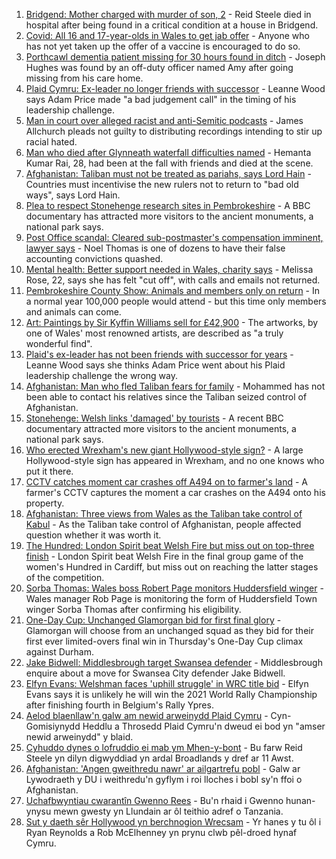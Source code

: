 1. [Bridgend: Mother charged with murder of son, 2](https://www.bbc.co.uk/news/uk-wales-58250140) - Reid Steele died in hospital after being found in a critical condition at a house in Bridgend.
2. [Covid: All 16 and 17-year-olds in Wales to get jab offer](https://www.bbc.co.uk/news/uk-wales-58256533) - Anyone who has not yet taken up the offer of a vaccine is encouraged to do so.
3. [Porthcawl dementia patient missing for 30 hours found in ditch](https://www.bbc.co.uk/news/uk-wales-58254835) - Joseph Hughes was found by an off-duty officer named Amy after going missing from his care home.
4. [Plaid Cymru: Ex-leader no longer friends with successor](https://www.bbc.co.uk/news/uk-wales-politics-58159654) - Leanne Wood says Adam Price made "a bad judgement call" in the timing of his leadership challenge.
5. [Man in court over alleged racist and anti-Semitic podcasts](https://www.bbc.co.uk/news/uk-wales-58259556) - James Allchurch pleads not guilty to distributing recordings intending to stir up racial hated.
6. [Man who died after Glynneath waterfall difficulties named](https://www.bbc.co.uk/news/uk-wales-58258786) - Hemanta Kumar Rai, 28, had been at the fall with friends and died at the scene.
7. [Afghanistan: Taliban must not be treated as pariahs, says Lord Hain](https://www.bbc.co.uk/news/uk-wales-politics-58260263) - Countries must incentivise the new rulers not to return to "bad old ways", says Lord Hain.
8. [Plea to respect Stonehenge research sites in Pembrokeshire](https://www.bbc.co.uk/news/uk-wales-58247235) - A BBC documentary has attracted more visitors to the ancient monuments, a national park says.
9. [Post Office scandal: Cleared sub-postmaster's compensation imminent, lawyer says](https://www.bbc.co.uk/news/uk-wales-58233304) - Noel Thomas is one of dozens to have their false accounting convictions quashed.
10. [Mental health: Better support needed in Wales, charity says](https://www.bbc.co.uk/news/uk-wales-58247704) - Melissa Rose, 22, says she has felt "cut off", with calls and emails not returned.
11. [Pembrokeshire County Show: Animals and members only on return](https://www.bbc.co.uk/news/uk-wales-58246688) - In a normal year 100,000 people would attend - but this time only members and animals can come.
12. [Art: Paintings by Sir Kyffin Williams sell for £42,900](https://www.bbc.co.uk/news/uk-wales-58243611) - The artworks, by one of Wales' most renowned artists, are described as "a truly wonderful find".
13. [Plaid's ex-leader has not been friends with successor for years](https://www.bbc.co.uk/news/uk-wales-politics-58259557) - Leanne Wood says she thinks Adam Price went about his Plaid leadership challenge the wrong way.
14. [Afghanistan: Man who fled Taliban fears for family](https://www.bbc.co.uk/news/uk-wales-58248562) - Mohammed has not been able to contact his relatives since the Taliban seized control of Afghanistan.
15. [Stonehenge: Welsh links 'damaged' by tourists](https://www.bbc.co.uk/news/uk-wales-58250138) - A recent BBC documentary attracted more visitors to the ancient monuments, a national park says.
16. [Who erected Wrexham's new giant Hollywood-style sign?](https://www.bbc.co.uk/news/uk-wales-58248494) - A large Hollywood-style sign has appeared in Wrexham, and no one knows who put it there.
17. [CCTV catches moment car crashes off A494 on to farmer's land](https://www.bbc.co.uk/news/uk-wales-58243619) - A farmer's CCTV captures the moment a car crashes on the A494 onto his property.
18. [Afghanistan: Three views from Wales as the Taliban take control of Kabul](https://www.bbc.co.uk/news/uk-wales-58238554) - As the Taliban take control of Afghanistan, people affected question whether it was worth it.
19. [The Hundred: London Spirit beat Welsh Fire but miss out on top-three finish](https://www.bbc.co.uk/sport/cricket/58259477) - London Spirit beat Welsh Fire in the final group game of the women's Hundred in Cardiff, but miss out on reaching the latter stages of the competition.
20. [Sorba Thomas: Wales boss Robert Page monitors Huddersfield winger](https://www.bbc.co.uk/sport/football/58258631) - Wales manager Rob Page is monitoring the form of Huddersfield Town winger Sorba Thomas after confirming his eligibility.
21. [One-Day Cup: Unchanged Glamorgan bid for first final glory](https://www.bbc.co.uk/sport/cricket/58260614) - Glamorgan will choose from an unchanged squad as they bid for their first ever limited-overs final win in Thursday's One-Day Cup climax against Durham.
22. [Jake Bidwell: Middlesbrough target Swansea defender](https://www.bbc.co.uk/sport/football/58254196) - Middlesbrough enquire about a move for Swansea City defender Jake Bidwell.
23. [Elfyn Evans: Welshman faces 'uphill struggle' in WRC title bid](https://www.bbc.co.uk/sport/motorsport/58259800) - Elfyn Evans says it is unlikely he will win the 2021 World Rally Championship after finishing fourth in Belgium's Rally Ypres.
24. [Aelod blaenllaw'n galw am newid arweinydd Plaid Cymru](https://www.bbc.co.uk/newyddion/58260766) - Cyn-Gomisiynydd Heddlu a Throsedd Plaid Cymru'n dweud ei bod yn "amser newid arweinydd" y blaid.
25. [Cyhuddo dynes o lofruddio ei mab ym Mhen-y-bont](https://www.bbc.co.uk/newyddion/58255910) - Bu farw Reid Steele yn dilyn digwyddiad yn ardal Broadlands y dref ar 11 Awst.
26. [Afghanistan: 'Angen gweithredu nawr' ar ailgartrefu pobl](https://www.bbc.co.uk/newyddion/58246445) - Galw ar Lywodraeth y DU i weithredu'n gyflym i roi lloches i bobl sy'n ffoi o Afghanistan.
27. [Uchafbwyntiau cwarantîn Gwenno Rees](https://www.bbc.co.uk/newyddion/58261015) - Bu'n rhaid i Gwenno hunan-ynysu mewn gwesty yn Llundain ar ôl teithio adref o Tanzania.
28. [Sut y daeth sêr Hollywood yn berchnogion Wrecsam](https://www.bbc.co.uk/newyddion/58186778) - Yr hanes y tu ôl i Ryan Reynolds a Rob McElhenney yn prynu clwb pêl-droed hynaf Cymru.
